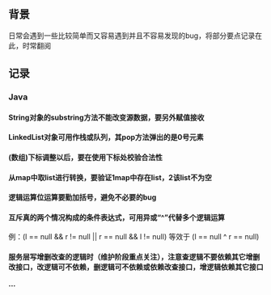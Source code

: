 ## 背景

日常会遇到一些比较简单而又容易遇到并且不容易发现的bug，将部分要点记录在此，时常翻阅

## 记录

### Java

#### String对象的substring方法不能改变源数据，要另外赋值接收

#### LinkedList对象可用作栈或队列，其pop方法弹出的是0号元素

#### (数组)下标调整以后，要在使用下标处校验合法性

#### 从map中取list进行转换，要验证1map中存在list，2该list不为空

#### 逻辑运算位运算要勤加括号，避免不必要的bug

#### 互斥真的两个情况构成的条件表达式，可用异或“^”代替多个逻辑运算

例：(l == null && r != null || r == null && l != null) 等效于 (l == null ^ r == null)

#### 服务层写增删改查的逻辑时（维护阶段重点关注），注意查逻辑不要依赖其它增删改接口，改逻辑可不依赖，删逻辑可不依赖或依赖改查接口，增逻辑依赖其它接口

#### ···
